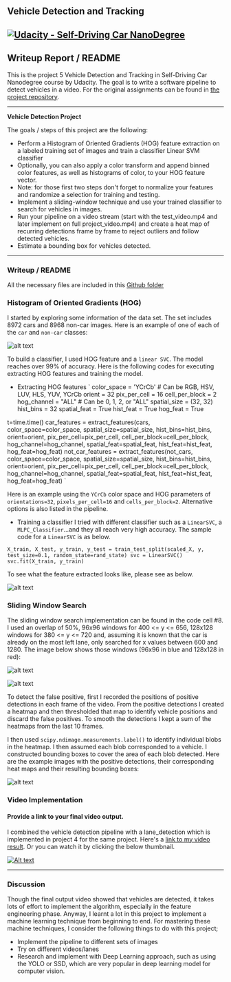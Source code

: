 ## Vehicle Detection and Tracking
[![Udacity - Self-Driving Car NanoDegree](https://s3.amazonaws.com/udacity-sdc/github/shield-carnd.svg)](http://www.udacity.com/drive)
---

## Writeup Report / README

This is the project 5 Vehicle Detection and Tracking in Self-Driving Car Nanodegree course by Udacity. The goal is to write a software pipeline to detect vehicles in a video.
For the original assignments can be found in [the project repository](https://github.com/udacity/CarND-Vehicle-Detection).

---

**Vehicle Detection Project**

The goals / steps of this project are the following:

* Perform a Histogram of Oriented Gradients (HOG) feature extraction on a labeled training set of images and train a classifier Linear SVM classifier
* Optionally, you can also apply a color transform and append binned color features, as well as histograms of color, to your HOG feature vector. 
* Note: for those first two steps don't forget to normalize your features and randomize a selection for training and testing.
* Implement a sliding-window technique and use your trained classifier to search for vehicles in images.
* Run your pipeline on a video stream (start with the test_video.mp4 and later implement on full project_video.mp4) and create a heat map of recurring detections frame by frame to reject outliers and follow detected vehicles.
* Estimate a bounding box for vehicles detected.

[//]: # (Image References)
[image1]: ./examples/car_and_not_car.png
[image2]: ./examples/feature_extraction.png
[image3]: ./examples/sliding_windows.png
[image4]: ./examples/heat_map.png
[image5]: ./examples/threshold_heatmap.png
[video1]: ./project_video_output.mp4

---
### Writeup / README
All the necessary files are included in this [Github folder](https://github.com/duongquangduc/Udacity-CarND-Vehicle-Detection)

### Histogram of Oriented Gradients (HOG)

I started by exploring some information of the data set. The set includes 8972 cars and 8968 non-car images. Here is an example of one of each of the `car` and `non-car` classes:

![alt text][image1]

To build a classifier, I used HOG feature and a `linear SVC`.  The model reaches over 99% of accuracy.
Here is the following codes for executing extracting HOG features and training the model.

* Extracting HOG features
`
color_space = 'YCrCb' # Can be RGB, HSV, LUV, HLS, YUV, YCrCb
orient = 32
pix_per_cell = 16
cell_per_block = 2
hog_channel = "ALL" # Can be 0, 1, 2, or "ALL"
spatial_size = (32, 32)
hist_bins = 32
spatial_feat = True
hist_feat = True
hog_feat = True

t=time.time()
car_features = extract_features(cars, color_space=color_space, spatial_size=spatial_size, hist_bins=hist_bins, orient=orient, 
                        pix_per_cell=pix_per_cell, cell_per_block=cell_per_block, hog_channel=hog_channel,
                        spatial_feat=spatial_feat, hist_feat=hist_feat, hog_feat=hog_feat)
not_car_features = extract_features(not_cars, color_space=color_space, spatial_size=spatial_size, hist_bins=hist_bins, orient=orient, 
                        pix_per_cell=pix_per_cell, cell_per_block=cell_per_block, hog_channel=hog_channel,
                        spatial_feat=spatial_feat, hist_feat=hist_feat, hog_feat=hog_feat)
`

Here is an example using the `YCrCb` color space and HOG parameters of `orientations=32`, `pixels_per_cell=16` and `cells_per_block=2`.
Alternative options is also listed in the pipeline.

* Training a classifier
I tried with different classifier such as a `LinearSVC`, a `MLPC_Classifier`...and they all reach very high accuracy.
The sample code for a `LinearSVC` is as below.

`
X_train, X_test, y_train, y_test = train_test_split(scaled_X, y, test_size=0.1, random_state=rand_state)
svc = LinearSVC()
svc.fit(X_train, y_train)
`

To see what the feature extracted looks like, please see as below.

![alt text][image2]


### Sliding Window Search

The sliding window search implementation can be found in the code cell #8. I used an overlap of 50%, 96x96 windows for 400 <= y <= 656, 128x128 windows for 380 <= y <= 720 and, 
assuming it is known that the car is already on the most left lane, only searched for x values between 600 and 1280. The image below shows those windows (96x96 in blue and 128x128 in red):

![alt text][image3]

![alt text][image4]

To detect the false positive, first I recorded the positions of positive detections in each frame of the video. From the positive detections I created a heatmap and then thresholded that map 
to identify vehicle positions and discard the false positives. To smooth the detections I kept a sum of the heatmaps from the last 10 frames. 

I then used `scipy.ndimage.measurements.label()` to identify individual blobs in the heatmap. I then assumed each blob corresponded to a vehicle. I constructed bounding boxes to cover the area of each blob detected. Here are the example images with the positive detections, their corresponding heat maps and their resulting bounding boxes:

![alt text][image5]


### Video Implementation

#### Provide a link to your final video output. 
I combined the vehicle detection pipeline with a lane_detection which is implemented in project 4 for the same project.
Here's a [link to my video result](./project_video_output.mp4). Or you can watch it by clicking the below thumbnail.

[![Alt text](http://img.youtube.com/vi/kjy1slZQOAY/0.jpg)](https://youtu.be/kjy1slZQOAY)

---

### Discussion

Though the final output video showed that vehicles are detected, it takes lots of effort to implement the algorithm, especially in the feature engineering phase.
Anyway, I learnt a lot in this project to implement a machine learning technique from beginning to end. For mastering these machine techniques, I consider the following things to do with
this project;
* Implement the pipeline to different sets of images
* Try on different videos/lanes
* Research and implement with Deep Learning approach, such as using the YOLO or SSD, which are very popular in deep learning model for computer vision.


